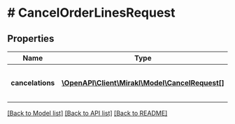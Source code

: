 # # CancelOrderLinesRequest

## Properties

Name | Type | Description | Notes
------------ | ------------- | ------------- | -------------
**cancelations** | [**\OpenAPI\Client\Mirakl\Model\CancelRequest[]**](CancelRequest.md) | Cancelations details related to an order | [optional]

[[Back to Model list]](../../README.md#models) [[Back to API list]](../../README.md#endpoints) [[Back to README]](../../README.md)
